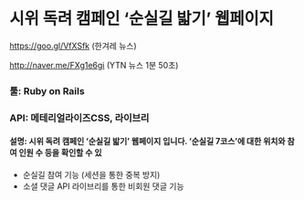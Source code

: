 # 시위 독려 캠페인 ‘순실길 밟기’ 웹페이지
https://goo.gl/VfXSfk (한겨레 뉴스)

http://naver.me/FXg1e6gi (YTN 뉴스 1분 50초)


### 툴: Ruby on Rails
### API: 메테리얼라이즈CSS, 라이브리
#### 설명: 시위 독려 캠페인 ‘순실길 밟기’ 웹페이지 입니다. ‘순실길 7코스’에 대한 위치와 참여 인원 수 등을 확인할 수 있

* 순실길 참여 기능 (세션을 통한 중복 방지)
* 소셜 댓글 API 라이브리를 통한 비회원 댓글 기능
